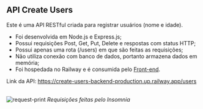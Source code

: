 ## API Create Users

Este é uma API RESTful criada para registrar usuários (nome e idade).

<ul>
  <li>Foi desenvolvida em Node.js e Express.js;</li>
  <li>Possui requisições Post, Get, Put, Delete e respostas com status HTTP;</li>
  <li>Possui apenas uma rota (/users) em que são feitas as requisições;</li>
  <li>Não utiliza conexão com banco de dados, portanto armazena dados em memória;</li>
  <li>Foi hospedada no Railway e é consumida pelo <a href="https://github.com/luigieterovik/create-users">Front-end</a>.</li>
</ul>

Link da API: https://create-users-backend-production.up.railway.app/users

<br>

<img src="https://i.imgur.com/sgPpUwV.png" alt="request-print" />
<label><i>Requisições feitas pelo Insomnia</i></label>

